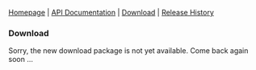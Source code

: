 [Homepage](README.md) | [API Documentation](api/index.html) | [Download](DOWNLOAD.md) | [Release History](HISTORY.md) 

### Download

Sorry, the new download package is not yet available. Come back again soon ...
